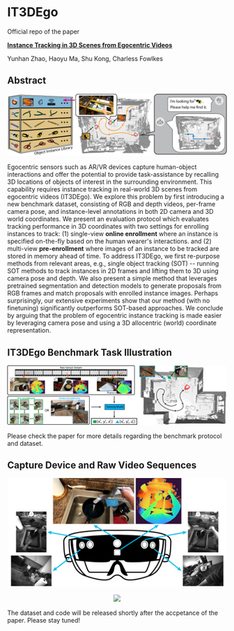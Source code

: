 # IT3DEgo

Official repo of the paper

**[Instance Tracking in 3D Scenes from Egocentric Videos](https://arxiv.org/pdf/2312.04117.pdf)**

Yunhan Zhao, Haoyu Ma, Shu Kong, Charless Fowlkes

## Abstract

<p align="center">
<img src="images/teaser.png"/>
</p>

Egocentric sensors such as AR/VR devices capture human-object interactions and offer the potential to provide task-assistance by recalling 3D locations of objects of interest in the surrounding environment. This capability requires instance tracking in real-world 3D scenes from egocentric videos (IT3DEgo). We explore this problem by first introducing a new benchmark dataset, consisting of RGB and depth videos, per-frame camera pose, and instance-level annotations in both 2D camera and 3D world coordinates. We present an evaluation protocol which evaluates tracking performance in 3D coordinates with two settings for enrolling instances to track: (1) single-view **online enrollment** where an instance is specified on-the-fly based on the human wearer's interactions. and (2) multi-view **pre-enrollment** where images of an instance to be tracked are stored in memory ahead of time. To address IT3DEgo, we first re-purpose methods from relevant areas, e.g., single object tracking (SOT) -- running SOT methods to track instances in 2D frames and lifting them to 3D using camera pose and depth. We also present a simple method that leverages pretrained segmentation and detection models to generate proposals from RGB frames and match proposals with enrolled instance images. Perhaps surprisingly, our extensive experiments show that our method (with no finetuning) significantly outperforms SOT-based approaches. We conclude by arguing that the problem of egocentric instance tracking is made easier by leveraging camera pose and using a 3D allocentric (world) coordinate representation.

## IT3DEgo Benchmark Task Illustration

<p align="center">
<img src="images/pipeline.png"/>
</p>

Please check the paper for more details regarding the benchmark protocol and dataset.

## Capture Device and Raw Video Sequences

<p align="center">
<img src="images/hololens.png" style="width:525px;" />
</p>

<p align="center">
<img src="images/data_lowRes.gif" style="width:1200px;"/>
</p>

The dataset and code will be released shortly after the accpetance of the paper. Please stay tuned!

